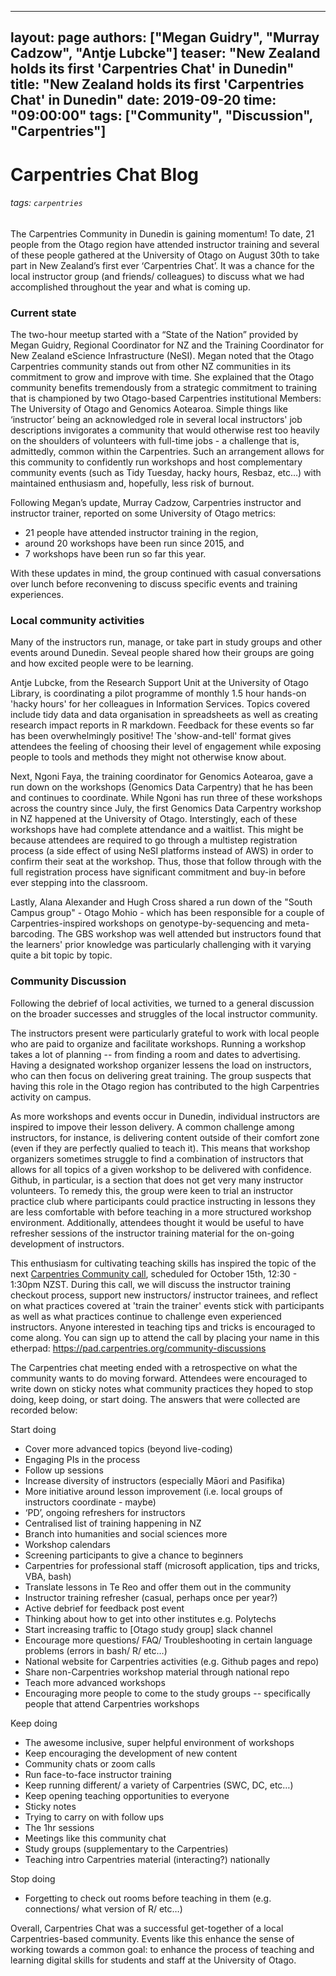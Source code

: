 
---
layout: page
authors: ["Megan Guidry", "Murray Cadzow", "Antje Lubcke"]
teaser: "New Zealand holds its first 'Carpentries Chat' in Dunedin"
title: "New Zealand holds its first 'Carpentries Chat' in Dunedin"
date: 2019-09-20
time: "09:00:00"
tags: ["Community", "Discussion", "Carpentries"]
---
# Carpentries Chat Blog

###### tags: `carpentries`

The Carpentries Community in Dunedin is gaining momentum! To date, 21 people from the Otago region have attended instructor training and several of these people gathered at the University of Otago on August 30th to take part in New Zealand’s first ever ‘Carpentries Chat’. It was a chance for the local instructor group (and friends/ colleagues) to discuss what we had accomplished throughout the year and what is coming up.

### Current state

The two-hour meetup started with a “State of the Nation” provided by Megan Guidry, Regional Coordinator for NZ and the Training Coordinator for New Zealand eScience Infrastructure (NeSI). Megan noted that the Otago Carpentries community stands out from other NZ communities in its commitment to grow and improve with time.  She explained that the Otago community benefits tremendously from a strategic commitment to training that is championed by two Otago-based Carpentries institutional Members: The University of Otago and Genomics Aotearoa. Simple things like ‘instructor’ being an acknowledged role in several local instructors' job descriptions invigorates a community that would otherwise rest too heavily on the shoulders of volunteers with full-time jobs - a challenge that is, admittedly, common within the Carpentries. Such an arrangement allows for this community to confidently run workshops and host complementary community events (such as Tidy Tuesday, hacky hours, Resbaz, etc…) with maintained enthusiasm and, hopefully, less risk of burnout.

Following Megan’s update, Murray Cadzow, Carpentries instructor and instructor trainer, reported on some University of Otago metrics:
- 21 people have attended instructor training in the region,
- around 20 workshops have been run since 2015, and
- 7 workshops have been run so far this year.

With these updates in mind, the group continued with casual conversations over lunch before reconvening to discuss specific events and training experiences.

### Local community activities

Many of the instructors run, manage, or take part in study groups and other events around Dunedin. Seveal people shared how their groups are going and how excited people were to be learning.

Antje Lubcke, from the Research Support Unit at the University of Otago Library, is coordinating a pilot programme of monthly 1.5 hour hands-on 'hacky hours' for her colleagues in Information Services. Topics covered include tidy data and data organisation in spreadsheets as well as creating research impact reports in R markdown. Feedback for these events so far has been overwhelmingly positive! The 'show-and-tell' format gives attendees the feeling of choosing their level of engagement while exposing people to tools and methods they might not otherwise know about.

Next, Ngoni Faya, the training coordinator for Genomics Aotearoa, gave a run down on the workshops (Genomics Data Carpentry) that he has been and continues to coordinate. While Ngoni has run three of these workshops across the country since July, the first Genomics Data Carpentry workshop in NZ happened at the University of Otago. Interstingly, each of these workshops have had complete attendance and a waitlist. This might be because attendees are required to go through a multistep registration process (a side effect of using NeSI platforms instead of AWS) in order to confirm their seat at the workshop. Thus, those that follow through with the full registration process have significant commitment and buy-in before ever stepping into the classroom.

Lastly, Alana Alexander and Hugh Cross shared a run down of the "South Campus group" - Otago Mohio - which has been responsible for a couple of Carpentries-inspired workshops on genotype-by-sequencing and meta-barcoding. The GBS workshop was well attended but instructors found that the learners' prior knowledge was particularly challenging with it varying quite a bit topic by topic.


### Community Discussion

Following the debrief of local activities, we turned to a general discussion on the broader successes and struggles of the local instructor community.

The instructors present were particularly grateful to work with local people who are paid to organize and facilitate workshops. Running a workshop takes a lot of planning -- from finding a room and dates to advertising. Having a designated workshop organizer lessens the load on instructors, who can then focus on delivering great training. The group suspects that having this role in the Otago region has contributed to the high Carpentries activity on campus.

As more workshops and events occur in Dunedin, individual instructors are inspired to impove their lesson delivery. A common challenge among instructors, for instance, is delivering content outside of their comfort zone (even if they are perfectly qualied to teach it). This means that workshop organizers sometimes struggle to find a combination of instructors that allows for all topics of a given workshop to be delivered with confidence. Github, in particular, is a section that does not get very many instructor volunteers.  To remedy this, the group were keen to trial an instructor practice club where participants could practice instructing in lessons they are less comfortable with before teaching in a more structured workshop environment. Additionally, attendees thought it would be useful to have refresher sessions of the instructor training material for the on-going development of instructors.

This enthusiasm for cultivating teaching skills has inspired the topic of the next [Carpentries Community call](https://www.nesi.org.nz/event/2019/10/nz-carpentries-community-call-3-reflecting-instructor-training), scheduled for October 15th, 12:30 - 1:30pm NZST. During this call, we will discuss the instructor training checkout process, support new instructors/ instructor trainees, and reflect on what practices covered at 'train the trainer' events stick with participants as well as what practices continue to challenge even experienced instructors. Anyone interested in teaching tips and tricks is encouraged to come along. You can sign up to attend the call by placing your name in this etherpad: https://pad.carpentries.org/community-discussions


The Carpentries chat meeting ended with a retrospective on what the community wants to do moving forward. Attendees were encouraged to write down on sticky notes what community practices they hoped to stop doing, keep doing, or start doing. The answers that were collected are recorded below:

Start doing
- Cover more advanced topics (beyond live-coding)
- Engaging PIs in the process
- Follow up sessions
- Increase diversity of instructors (especially Māori and Pasifika)
- More initiative around lesson improvement (i.e. local groups of instructors coordinate - maybe)
- ‘PD’, ongoing refreshers for instructors
- Centralised list of training happening in NZ
- Branch into humanities and social sciences more
- Workshop calendars
- Screening participants to give a chance to beginners
- Carpentries for professional staff (microsoft application, tips and tricks, VBA, bash)
- Translate lessons in Te Reo and offer them out in the community
- Instructor training refresher (casual, perhaps once per year?)
- Active debrief for feedback post event
- Thinking about how to get into other institutes e.g. Polytechs
- Start increasing traffic to [Otago study group] slack channel
- Encourage more questions/ FAQ/ Troubleshooting in certain language problems (errors in bash/ R/ etc…)
- National website for Carpentries activities (e.g. Github pages and repo)
- Share non-Carpentries workshop material through national repo
- Teach more advanced workshops
- Encouraging more people to come to the study groups -- specifically people that attend Carpentries workshops

Keep doing

* The awesome inclusive, super helpful environment of workshops
* Keep encouraging the development of new content
* Community chats or zoom calls
* Run face-to-face instructor training
* Keep running different/ a variety of Carpentries (SWC, DC, etc…)
* Keep opening teaching opportunities to everyone
* Sticky notes
* Trying to carry on with follow ups
* The 1hr sessions
* Meetings like this community chat
* Study groups (supplementary to the Carpentries)
* Teaching intro Carpentries material (interacting?) nationally

Stop doing

* Forgetting to check out rooms before teaching in them (e.g. connections/ what version of R/ etc…)


Overall, Carpentries Chat was a successful get-together of a local Carpentries-based community. Events like this enhance the sense of working towards a common goal: to enhance the process of teaching and learning digital skills for students and staff at the University of Otago.






